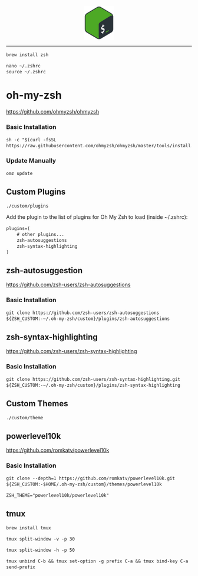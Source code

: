 <div align="center">
	<img src="shell_logo.png" width="80"/>
</div>

___

```
brew install zsh
```

```
nano ~/.zshrc
source ~/.zshrc
```

# oh-my-zsh
https://github.com/ohmyzsh/ohmyzsh

### Basic Installation
```
sh -c "$(curl -fsSL https://raw.githubusercontent.com/ohmyzsh/ohmyzsh/master/tools/install.sh)"
```

### Update Manually
```
omz update
```

## Custom Plugins
```
./custom/plugins
```

Add the plugin to the list of plugins for Oh My Zsh to load (inside ~/.zshrc):
```
plugins=( 
    # other plugins...
    zsh-autosuggestions
    zsh-syntax-highlighting
)

```

## zsh-autosuggestion
https://github.com/zsh-users/zsh-autosuggestions

### Basic Installation
```
git clone https://github.com/zsh-users/zsh-autosuggestions ${ZSH_CUSTOM:-~/.oh-my-zsh/custom}/plugins/zsh-autosuggestions
```

## zsh-syntax-highlighting
https://github.com/zsh-users/zsh-syntax-highlighting

### Basic Installation
```
git clone https://github.com/zsh-users/zsh-syntax-highlighting.git ${ZSH_CUSTOM:-~/.oh-my-zsh/custom}/plugins/zsh-syntax-highlighting
```


## Custom Themes
```
./custom/theme
```

## powerlevel10k
https://github.com/romkatv/powerlevel10k

### Basic Installation
```
git clone --depth=1 https://github.com/romkatv/powerlevel10k.git ${ZSH_CUSTOM:-$HOME/.oh-my-zsh/custom}/themes/powerlevel10k
```
```
ZSH_THEME="powerlevel10k/powerlevel10k"
```

## tmux

```
brew install tmux
```

```
tmux split-window -v -p 30
```
```
tmux split-window -h -p 50
```
```
tmux unbind C-b && tmux set-option -g prefix C-a && tmux bind-key C-a send-prefix
```
